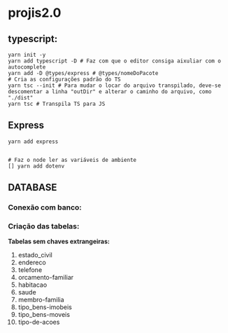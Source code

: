 # projis2.0

 ## typescript:
~~~shell
yarn init -y
yarn add typescript -D # Faz com que o editor consiga aixuliar com o autocomplete
yarn add -D @types/express # @types/nomeDoPacote
# Cria as configurações padrão do TS
yarn tsc --init # Para mudar o locar do arquivo transpilado, deve-se descomentar a linha "outDir" e alterar o caminho do arquivo, como "./dist"
yarn tsc # Transpila TS para JS

~~~

## Express
~~~shell
yarn add express


# Faz o node ler as variáveis de ambiente
[] yarn add dotenv
~~~
## DATABASE
### Conexão com banco:


### Criação das tabelas:
**Tabelas sem chaves extrangeiras:**
1. estado_civil
2. endereco
3. telefone
4. orcamento-familiar
5. habitacao
6. saude
7. membro-familia
8. tipo_bens-imobeis
9. tipo_bens-moveis
10. tipo-de-acoes

